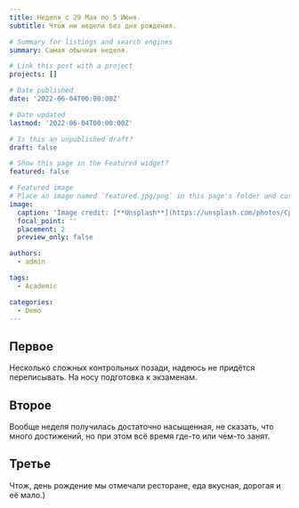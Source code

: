 ```yaml
---
title: Неделя с 29 Мая по 5 Июня.
subtitle: Чтож ни недели без дня рождения.

# Summary for listings and search engines
summary: Самая обычная неделя.

# Link this post with a project
projects: []

# Date published
date: '2022-06-04T00:00:00Z'

# Date updated
lastmod: '2022-06-04T00:00:00Z'

# Is this an unpublished draft?
draft: false

# Show this page in the Featured widget?
featured: false

# Featured image
# Place an image named `featured.jpg/png` in this page's folder and customize its options here.
image:
  caption: 'Image credit: [**Unsplash**](https://unsplash.com/photos/CpkOjOcXdUY)'
  focal_point: ''
  placement: 2
  preview_only: false

authors:
  - admin

tags:
  - Academic

categories:
  - Demo
---
```


## Первое


Несколько сложных контрольных позади, надеюсь не придётся переписывать. На носу подготовка к экзаменам.

## Второе


Вообще неделя получилась достаточно насыщенная, не сказать, что много достижений, но при этом всё время где-то или чем-то занят.

## Третье


Чтож, день рождение мы отмечали ресторане, еда вкусная, дорогая и её мало.)
